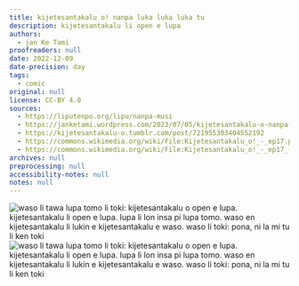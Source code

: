 ```yaml
---
title: kijetesantakalu o! nanpa luka luka luka tu
description: kijetesantakalu li open e lupa
authors:
  - jan Ke Tami
proofreaders: null
date: 2022-12-09
date-precision: day
tags:
  - comic
original: null
license: CC-BY 4.0
sources:
  - https://liputenpo.org/lipu/nanpa-musi
  - https://janketami.wordpress.com/2023/07/05/kijetesantakalu-o-nanpa-luka-luka-luka-tu/
  - https://kijetesantakalu-o.tumblr.com/post/721955303404552192
  - https://commons.wikimedia.org/wiki/File:Kijetesantakalu_o!_-_ep17.png
  - https://commons.wikimedia.org/wiki/File:Kijetesantakalu_o!_-_ep17_(sitelen_pona).png
archives: null
preprocessing: null
accessibility-notes: null
notes: null
---
```


![waso li tawa lupa tomo li toki: kijetesantakalu o open e lupa. kijetesantakalu li open e lupa. lupa li lon insa pi lupa tomo. waso en kijetesantakalu li lukin e kijetesantakalu e waso. waso li toki: pona, ni la mi tu li ken toki](https://upload.wikimedia.org/wikipedia/commons/e/e9/Kijetesantakalu_o%21_-_ep17.png)  
![waso li tawa lupa tomo li toki: kijetesantakalu o open e lupa. kijetesantakalu li open e lupa. lupa li lon insa pi lupa tomo. waso en kijetesantakalu li lukin e kijetesantakalu e waso. waso li toki: pona, ni la mi tu li ken toki](https://upload.wikimedia.org/wikipedia/commons/8/89/Kijetesantakalu_o%21_-_ep17_%28sitelen_pona%29.png)